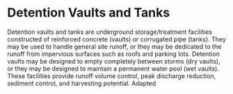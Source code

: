 # Detention Vaults and Tanks
Detention vaults and tanks are underground storage/treatment facilities constructed of reinforced concrete (vaults) or corrugated pipe (tanks). They may be used to handle general site runoff, or they may be dedicated to the runoff from impervious surfaces such as roofs and parking lots. Detention vaults may be designed to empty completely between storms (dry vaults), or they may be designed to maintain a permanent water pool (wet vaults). These facilities provide runoff volume control, peak discharge reduction, sediment control, and harvesting potential. Adapted
